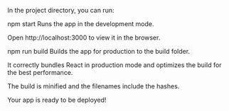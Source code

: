 In the project directory, you can run:

npm start
Runs the app in the development mode.

Open http://localhost:3000 to view it in the browser.

npm run build
Builds the app for production to the build folder.

It correctly bundles React in production mode and optimizes the build for the best performance.

The build is minified and the filenames include the hashes.

Your app is ready to be deployed!